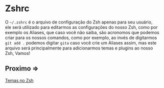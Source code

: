 # Zshrc

O ``~/.zshrc`` é o arquivo de configuração do Zsh apenas para seu usuário, ele será utilizado para editarmos as configurações do nosso Zsh, como por exemplo os Aliases, que caso você não saiba, são acronomos que podemos criar para os nossos comandos, como por exemplo, ao invés de digitarmos ``git add .`` podemos digitar ``gita`` caso você crie um Aliases assim, mas este arquivo será principalmente para adicionarmos temas e plugins ao nosso Zsh, Vamos!

## Proximo =>

[Temas no Zsh](../temas/README.md)